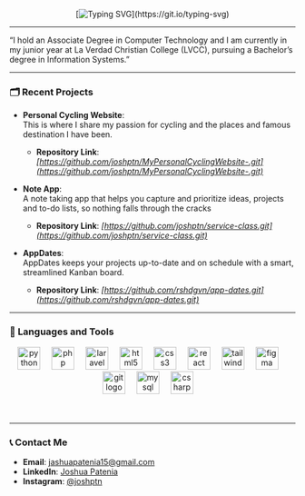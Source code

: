 <div align="center">

[![Typing SVG](https://readme-typing-svg.herokuapp.com?font=Fira+Code&size=24&duration=3000&pause=1000&color=FADADD&center=true&vCenter=true&width=600&lines=Hi%2C+I'm+Joshua+Pateña;an+Aspiring+Cloud+Developer;)](https://git.io/typing-svg)

</div>

---

<p align="left">
“I hold an Associate Degree in Computer Technology and I am currently in my junior year at La Verdad Christian College (LVCC), pursuing a Bachelor’s degree in Information Systems.”
</p>

---
### 🗂️ Recent Projects
- **Personal Cycling Website**:  
 This is where I share my passion for cycling and the places and famous destination I have been. 
  - **Repository Link**: _[https://github.com/joshptn/MyPersonalCyclingWebsite-.git](https://github.com/joshptn/MyPersonalCyclingWebsite-.git)_ 

- **Note App**:  
 A note taking app that helps you capture and prioritize ideas, projects and to-do lists, so nothing falls through the cracks
  - **Repository Link**: _[https://github.com/joshptn/service-class.git](https://github.com/joshptn/service-class.git)_ 

- **AppDates**:  
AppDates keeps your projects up-to-date and on schedule with a smart, streamlined Kanban board.
  - **Repository Link**: _[https://github.com/rshdgvn/app-dates.git](https://github.com/rshdgvn/app-dates.git)_ 

---

### 🧰 Languages and Tools

<div align="center">
  <img src="https://cdn.jsdelivr.net/gh/devicons/devicon/icons/python/python-original.svg" height="40" alt="python logo"  />
  <img width="12" />
  <img src="https://cdn.jsdelivr.net/gh/devicons/devicon/icons/php/php-original.svg" height="40" alt="php logo"  />
  <img width="12" />
  <img src="https://cdn.jsdelivr.net/gh/devicons/devicon/icons/laravel/laravel-original.svg" height="40" alt="laravel logo"  />
  <img width="12" />
  <img src="https://cdn.jsdelivr.net/gh/devicons/devicon/icons/html5/html5-original.svg" height="40" alt="html5 logo"  />
  <img width="12" />
  <img src="https://cdn.jsdelivr.net/gh/devicons/devicon/icons/css3/css3-original.svg" height="40" alt="css3 logo"  />
  <img width="12" />
  <img src="https://cdn.jsdelivr.net/gh/devicons/devicon/icons/react/react-original.svg" height="40" alt="react logo"  />
  <img width="12" />
  <img src="https://cdn.jsdelivr.net/gh/devicons/devicon/icons/tailwindcss/tailwindcss-original-wordmark.svg" height="40" alt="tailwindcss logo"  />
  <img width="12" />
  <img src="https://cdn.jsdelivr.net/gh/devicons/devicon/icons/figma/figma-original.svg" height="40" alt="figma logo"  />
  <img width="12" />
  <img src="https://cdn.jsdelivr.net/gh/devicons/devicon/icons/git/git-original.svg" height="40" alt="git logo"  />
  <img width="12" />
  <img src="https://cdn.jsdelivr.net/gh/devicons/devicon/icons/mysql/mysql-original.svg" height="40" alt="mysql logo"  />
  <img width="12" />
  <img src="https://cdn.jsdelivr.net/gh/devicons/devicon/icons/csharp/csharp-original.svg" height="40" alt="csharp logo"  />
  <img width="12" />
</div>

<br />
<br />

---

### 📞 Contact Me

- **Email**: [jashuapatenia15@gmail.com](mailto:jashuapatenia15@gmail.com)
- **LinkedIn**: [Joshua Patenia](https://www.linkedin.com/in/joshua-patenia-714727346/)
- **Instagram**: [@joshptn](https://www.instagram.com/joshptn)

